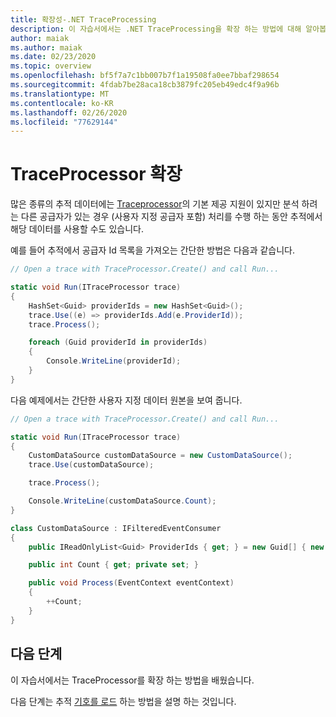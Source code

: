 ```yaml
---
title: 확장성-.NET TraceProcessing
description: 이 자습서에서는 .NET TraceProcessing을 확장 하는 방법에 대해 알아봅니다.
author: maiak
ms.author: maiak
ms.date: 02/23/2020
ms.topic: overview
ms.openlocfilehash: bf5f7a7c1bb007b7f1a19508fa0ee7bbaf298654
ms.sourcegitcommit: 4fdab7be28aca18cb3879fc205eb49edc4f9a96b
ms.translationtype: MT
ms.contentlocale: ko-KR
ms.lasthandoff: 02/26/2020
ms.locfileid: "77629144"
---
```

# <a name="extend-traceprocessor"></a>TraceProcessor 확장

많은 종류의 추적 데이터에는 [Traceprocessor](https://docs.microsoft.com/dotnet/api/microsoft.windows.eventtracing.traceprocessor)의 기본 제공 지원이 있지만 분석 하려는 다른 공급자가 있는 경우 (사용자 지정 공급자 포함) 처리를 수행 하는 동안 추적에서 해당 데이터를 사용할 수도 있습니다.

예를 들어 추적에서 공급자 Id 목록을 가져오는 간단한 방법은 다음과 같습니다.

```csharp
// Open a trace with TraceProcessor.Create() and call Run...

static void Run(ITraceProcessor trace)
{
    HashSet<Guid> providerIds = new HashSet<Guid>();
    trace.Use((e) => providerIds.Add(e.ProviderId));
    trace.Process();

    foreach (Guid providerId in providerIds)
    {
        Console.WriteLine(providerId);
    }
}
```

다음 예제에서는 간단한 사용자 지정 데이터 원본을 보여 줍니다.

```csharp
// Open a trace with TraceProcessor.Create() and call Run...

static void Run(ITraceProcessor trace)
{
    CustomDataSource customDataSource = new CustomDataSource();
    trace.Use(customDataSource);

    trace.Process();

    Console.WriteLine(customDataSource.Count);
}

class CustomDataSource : IFilteredEventConsumer
{
    public IReadOnlyList<Guid> ProviderIds { get; } = new Guid[] { new Guid("your provider ID") };

    public int Count { get; private set; }

    public void Process(EventContext eventContext)
    {
        ++Count;
    }
}
```

## <a name="next-steps"></a>다음 단계

이 자습서에서는 TraceProcessor를 확장 하는 방법을 배웠습니다.

다음 단계는 추적 [기호를 로드](symbols.md) 하는 방법을 설명 하는 것입니다.
